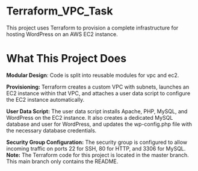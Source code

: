 # Terraform_VPC_Task
This project uses Terraform to provision a complete infrastructure for hosting WordPress on an AWS EC2 instance.
# What This Project Does
**Modular Design**: Code is split into reusable modules for vpc and ec2.

**Provisioning:**
Terraform creates a custom VPC with subnets, launches an EC2 instance within that VPC, and attaches a user data script to configure the EC2 instance automatically.

**User Data Script:**
The user data script installs Apache, PHP, MySQL, and WordPress on the EC2 instance. It also creates a dedicated MySQL database and user for WordPress, and updates the wp-config.php file with the necessary database credentials.

**Security Group Configuration:**
The security group is configured to allow incoming traffic on ports 22 for SSH, 80 for HTTP, and 3306 for MySQL.
**Note:**
The Terraform code for this project is located in the master branch. This main branch only contains the README.
